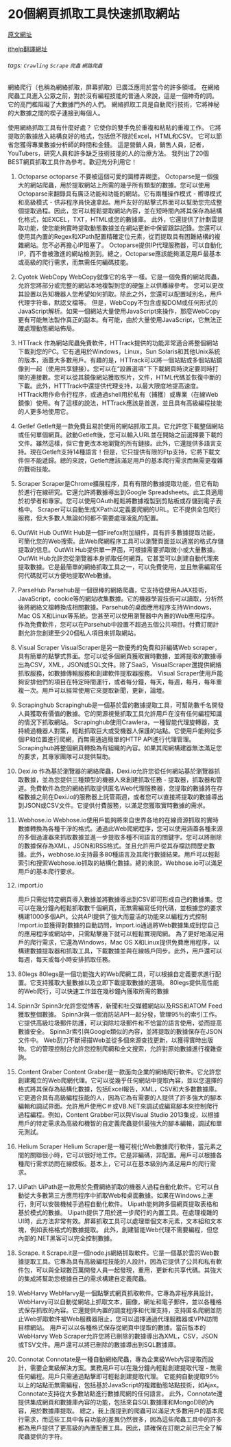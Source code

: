 20個網頁抓取工具快速抓取網站
===
[原文網址](https://www.octoparse.com/blog/top-20-web-crawling-tools-for-extracting-web-data?it)

[ithelp翻譯網址](https://ithelp.ithome.com.tw/articles/10212937?sc=nl.daily)

###### tags: `Crawling` `Scrape` `爬蟲` `網路爬蟲`

網絡爬行（也稱為網絡抓取，屏幕抓取）已廣泛應用於當今的許多領域。 在網絡爬蟲工具進入公眾之前，對於沒有編程技能的普通人來說，這是一個神奇的詞。 它的高門檻阻礙了大數據門外的人們。 網絡抓取工具是自動爬行技術，它將神秘的大數據之間的楔子連接到每個人。
 
使用網絡抓取工具有什麼好處？
它使你的雙手免於重複和粘貼的重複工作。
它將提取的數據放入結構良好的格式，包括但不限於Excel，HTML和CSV。
它可以節省您獲得專業數據分析師的時間和金錢。
這是營銷人員，銷售人員，記者，YouTubers，研究人員和許多缺乏技術技能的人的治療方法。
我列出了20個BEST網頁抓取工具作為參考。歡迎充分利用它！

1. Octoparse
    octoparse
   不要被這個可愛的圖標弄糊塗。 Octoparse是一個強大的網站爬蟲，用於提取網站上所需的幾乎所有類型的數據。您可以使用Octoparse來翻錄具有廣泛功能和功能的網站。它有兩種操作模式 - 嚮導模式和高級模式 - 供非程序員快速拿起。用戶友好的點擊式界面可以幫助您完成整個提取過程。因此，您可以輕鬆提取網站內容，並在短時間內將其保存為結構化格式，如EXCEL，TXT，HTML或您的數據庫。
   此外，它還提供了計劃雲提取功能，使您能夠實時提取動態數據並在網站更新中保留跟踪記錄。您還可以使用其內置的Regex和XPath配置精確定位元素，從而提取具有困難結構的複雜網站。您不必再擔心IP阻塞了。 Octoparse提供IP代理服務器，可以自動化IP，而不會被激進的網站檢測到。總之，Octoparse應該能夠滿足用戶最基本或高級的爬行需求，而無需任何編碼技能。

2. Cyotek WebCopy
   WebCopy就像它的名字一樣。它是一個免費的網站爬蟲，允許您將部分或完整的網站本地複製到您的硬盤上以供離線參考。
   您可以更改其設置以告知機器人您希望如何抓取。除此之外，您還可以配置域別名，用戶代理字符串，默認文檔等。
   但是，WebCopy不包含虛擬DOM或任何形式的JavaScript解析。如果一個網站大量使用JavaScript來操作，那麼WebCopy更有可能無法製作真正的副本。有可能，由於大量使用JavaScript，它無法正確處理動態網站佈局。

3. HTTrack
   作為網站爬蟲免費軟件，HTTrack提供的功能非常適合將整個網站下載到您的PC。它有適用於Windows，Linux，Sun Solaris和其他Unix系統的版本，涵蓋大多數用戶。有趣的是，HTTrack可以將一個站點或多個站點鏡像到一起（使用共享鏈接）。您可以在“設置選項”下下載網頁時決定要同時打開的連接數。您可以從其鏡像網站獲取照片，文件，HTML代碼並恢復中斷的下載。此外，HTTTrack中還提供代理支持，以最大限度地提高速度。
   HTTrack用作命令行程序，或通過shell用於私有（捕獲）或專業（在線Web鏡像）使用。有了這樣的說法，HTTrack應該是首選，並且具有高級編程技能的人更多地使用它。

4. Getlef
   Getleft是一款免費且易於使用的網站抓取工具。它允許您下載整個網站或任何單個網頁。啟動Getleft後，您可以輸入URL並在開始之前選擇要下載的文件。雖然這樣，但它會更改本地瀏覽的所有鏈接。此外，它還提供多語言支持。現在Getleft支持14種語言！但是，它只提供有限的Ftp支持，它將下載文件但不能遞歸。總的來說，Getleft應該滿足用戶的基本爬行需求而無需更複雜的戰術技能。

5. Scraper
   Scraper是Chrome擴展程序，具有有限的數據提取功能，但它有助於進行在線研究。它還允許將數據導出到Google Spreadsheets。此工具適用於初學者和專家。您可以使用OAuth輕鬆將數據複製到剪貼板或存儲到電子表格中。 Scraper可以自動生成XPath以定義要爬網的URL。它不提供全包爬行服務，但大多數人無論如何都不需要處理凌亂的配置。

6. OutWit Hub
   OutWit Hub是一個Firefox附加組件，具有許多數據提取功能，可簡化您的Web搜索。此Web爬網程序工具可以瀏覽頁面並以適當的格式存儲提取的信息。OutWit Hub提供單一界面，可根據需要抓取微小或大量數據。 OutWit Hub允許您從瀏覽器本身抓取任何網頁。它甚至可以創建自動代理來提取數據。它是最簡單的網絡抓取工具之一，可以免費使用，並且無需編寫任何代碼就可以方便地提取Web數據。

7. ParseHub
   Parsehub是一個很棒的網絡爬蟲，它支持從使用AJAX技術，JavaScript，cookie等的網站收集數據。它的機器學習技術可以讀取，分析然後將網絡文檔轉換成相關數據。Parsehub的桌面應用程序支持Windows，Mac OS X和Linux等系統。您甚至可以使用瀏覽器中內置的Web應用程序。作為免費軟件，您可以在Parsehub中設置不超過五個公共項目。付費訂閱計劃允許您創建至少20個私人項目來抓取網站。

8. Visual Scraper
   VisualScraper是另一款優秀的免費和非編碼Web scraper，具有簡單的點擊式界面。您可以從多個網頁獲取實時數據，並將提取的數據導出為CSV，XML，JSON或SQL文件。除了SaaS，VisualScraper還提供網絡抓取服務，如數據傳輸服務和創建軟件提取器服務。
   Visual Scraper使用戶能夠安排他們的項目在特定時間運行，或者每分鐘，每天，每週，每月，每年重複一次。用戶可以經常使用它來提取新聞，更新，論壇。

9. Scrapinghub
   Scrapinghub是一個基於雲的數據提取工具，可幫助數千名開發人員獲取有價值的數據。它的開源視覺抓取工具允許用戶在沒有任何編程知識的情況下抓取網站。
   Scrapinghub使用Crawlera，一種智能代理旋轉器，支持繞過機器人對策，輕鬆抓取巨大或受機器人保護的站點。它使用戶能夠從多個IP和位置進行爬網，而無需通過簡單的HTTP API進行代理管理。Scrapinghub將整個網頁轉換為有組織的內容。如果其爬網構建器無法滿足您的要求，其專家團隊可以提供幫助。

 

10. Dexi.io
    作為基於瀏覽器的網絡爬蟲，Dexi.io允許您從任何網站基於瀏覽器抓取數據，並為您提供三種類型的機器人來創建抓取任務 - 提取器，抓取器和管道。免費軟件為您的網絡抓取提供匿名Web代理服務器，您提取的數據將在存檔數據之前在Dexi.io的服務器上託管兩週，或者您可以直接將提取的數據導出到JSON或CSV文件。它提供付費服務，以滿足您獲取實時數據的需求。
 

11. Webhose.io
    Webhose.io使用戶能夠將來自世界各地的在線資源抓取的實時數據轉換為各種干淨的格式。通過此Web爬網程序，您可以使用涵蓋各種來源的多個過濾器來抓取數據並進一步提取多種不同語言的關鍵字。您可以將刪除的數據保存為XML，JSON和RSS格式。並且允許用戶從其存檔訪問歷史數據。此外，webhose.io支持最多80種語言及其爬行數據結果。用戶可以輕鬆索引和搜索Webhose.io抓取的結構化數據。總的來說，Webhose.io可以滿足用戶的基本爬行要求。

12. import.io

    用戶只需從特定網頁導入數據並將數據導出到CSV即可形成自己的數據集。您可以在幾分鐘內輕鬆抓取數千個網頁，而無需編寫任何代碼，並根據您的要求構建1000多個API。公共API提供了強大而靈活的功能來以編程方式控制Import.io並獲得對數據的自動訪問，Import.io通過將Web數據集成到您自己的應用程序或網站中，只需點擊幾下就可以輕鬆實現爬網。
    為了更好地滿足用戶的爬行需求，它還為Windows，Mac OS X和Linux提供免費應用程序，以構建數據提取器和抓取工具，下載數據並與在線帳戶同步。此外，用戶還可以每週，每天或每小時安排抓取任務。

13. 80legs
    80legs是一個功能強大的Web爬網工具，可以根據自定義要求進行配置。它支持獲取大量數據以及立即下載提取數據的選項。 80legs提供高性能的Web爬行，可以快速工作並在幾秒鐘內獲取所需的數據

14. Spinn3r
    Spinn3r允許您從博客，新聞和社交媒體網站以及RSS和ATOM Feed獲取整個數據。 Spinn3r與一個消防站API一起分發，管理95％的索引工作。它提供高級垃圾郵件防護，可以消除垃圾郵件和不恰當的語言使用，從而提高數據安全。
    Spinn3r索引與Google類似的內容，並將提取的數據保存在JSON文件中。 Web刮刀不斷掃描Web並從多個來源查找更新，以獲得實時出版物。它的管理控制台允許您控制爬網和全文搜索，允許對原始數據進行複雜查詢。

15. Content Graber
    Content Graber是一款面向企業的網絡爬行軟件。它允許您創建獨立的Web爬網代理。它可以從幾乎任何網站中提取內容，並以您選擇的格式將其保存為結構化數據，包括Excel報告，XML，CSV和大多數數據庫。
    它更適合具有高級編程技能的人，因為它為有需要的人提供了許多強大的腳本編輯和調試界面。允許用戶使用C＃或VB.NET來調試或編寫腳本來控制爬行過程編程。例如，Content Grabber可以與Visual Studio 2013集成，以根據用戶的特定需求為高級和機智的自定義爬蟲提供最強大的腳本編輯，調試和單元測試。

16. Helium Scraper
    Helium Scraper是一種可視化Web數據爬行軟件，當元素之間的關聯很小時，它可以很好地工作。它是非編碼，非配置。用戶可以根據各種爬行需求訪問在線模板。基本上，它可以在基本級別內滿足用戶的爬行需求。

17. UiPath
    UiPath是一款用於免費網絡抓取的機器人過程自動化軟件。它可以自動從大多數第三方應用程序中抓取Web和桌面數據。如果在Windows上運行，則可以安裝機械手過程自動化軟件。 Uipath能夠跨多個網頁提取表格和基於模式的數據。
    Uipath提供了用於進一步爬行的內置工具。在處理複雜的UI時，此方法非常有效。屏幕抓取工具可以處理單個文本元素，文本組和文本塊，例如表格格式的數據提取。
    此外，創建智能Web代理不需要編程，但您內部的.NET黑客可以完全控制數據。

18. Scrape. it
    Scrape.it是一個node.js網絡抓取軟件。它是一個基於雲的Web數據提取工具。它專為具有高級編程技能的人設計，因為它提供了公共和私有軟件包，可以與全球數百萬開發人員一起發現，重用，更新和共享代碼。其強大的集成將幫助您根據自己的需求構建自定義爬蟲。

19. WebHarvy
    WebHarvy是一個點擊式網頁抓取軟件。它專為非程序員設計。 WebHarvy可以自動從網站上抓取文本，圖像，網址和電子郵件，並以各種格式保存抓取的內容。它還提供內置的調度程序和代理支持，支持匿名爬網並防止Web抓取軟件被Web服務器阻止，您可以選擇通過代理服務器或VPN訪問目標網站。
    用戶可以以各種格式保存從網頁中提取的數據。當前版本的WebHarvy Web Scraper允許您將已刪除的數據導出為XML，CSV，JSON或TSV文件。用戶還可以將已刪除的數據導出到SQL數據庫。

20. Connotat
    Connotate是一種自動網絡爬蟲，專為企業級Web內容提取而設計，需要企業級解決方案。業務用戶可以在幾分鐘內輕鬆創建提取代理 - 無需任何編程。用戶只需通過點擊即可輕鬆創建提取代理。
    它能夠自動提取95％以上的站點而無需編程，包括基於JavaScript的複雜動態站點技術，如Ajax。 Connotate支持從大多數站點進行數據爬網的任何語言。
    此外，Connotate還提供集成網頁和數據庫內容的功能，包括來自SQL數據庫和MongoDB的內容，用於數據庫提取。
    總之，我上面提到的爬蟲可以滿足大多數用戶的基本爬行需求，而這些工具中各自功能的差異仍然很多，因為這些爬蟲工具中的許多都為用戶提供了更高級的內置配置工具。因此，請確保在訂閱之前已完全了解爬蟲提供的字符。

